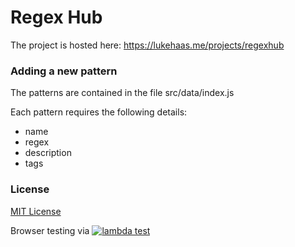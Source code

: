 # Regex Hub

The project is hosted here: https://lukehaas.me/projects/regexhub

### Adding a new pattern

The patterns are contained in the file src/data/index.js

Each pattern requires the following details:
- name
- regex
- description
- tags




### License

[MIT License](https://raw.githubusercontent.com/lukehaas/RegexHub/refs/heads/master/LICENSE)

Browser testing via [![lambda test](https://www.lambdatest.com/support/img/logo.svg)](https://www.lambdatest.com/)